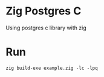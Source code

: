 # Zig Postgres C
Using postgres c library with zig


# Run

```
zig build-exe example.zig -lc -lpq
```